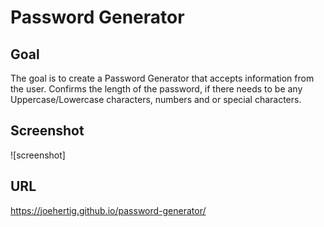 # Password Generator

## Goal

The goal is to create a Password Generator that accepts information from the user. Confirms the length of the password, if there needs to be any Uppercase/Lowercase characters, numbers and or special characters.

## Screenshot

![screenshot]

## URL

https://joehertig.github.io/password-generator/
